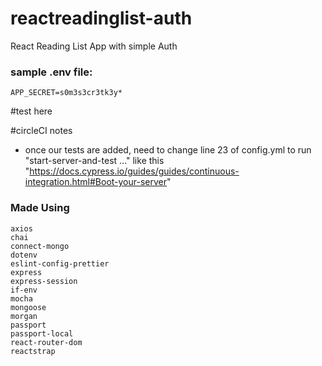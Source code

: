# reactreadinglist-auth
React Reading List App with simple Auth

### sample .env file:
```
APP_SECRET=s0m3s3cr3tk3y*
```
#test here

#circleCI notes
- once our tests are added, need to change line 23 of config.yml to run "start-server-and-test ..." like this "https://docs.cypress.io/guides/guides/continuous-integration.html#Boot-your-server"


### Made Using
    axios
    chai
    connect-mongo
    dotenv
    eslint-config-prettier
    express
    express-session
    if-env
    mocha
    mongoose
    morgan
    passport
    passport-local
    react-router-dom
    reactstrap